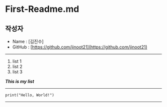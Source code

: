 # First-Readme.md
## 작성자
- Name : [김진수]
- GitHub : [https://github.com/jinoot21](https://github.com/jinoot21)

---

1. list 1
2. list 2
3. list 3

**_This is my list_**

---

```
print("Hello, World!")
```

---


